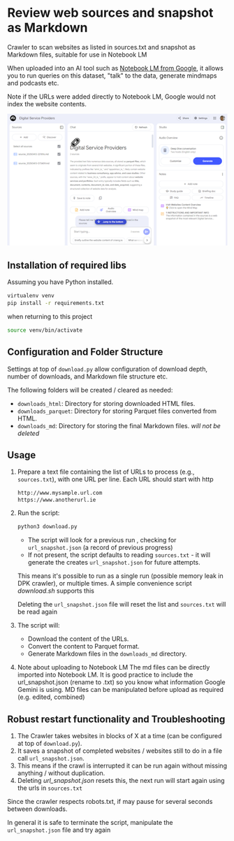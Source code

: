 # Review web sources and snapshot as Markdown 

Crawler to scan websites as listed in sources.txt and snapshot as Markdown files, suitable for use in Notebook LM

When uploaded into an AI tool such as [Notebook LM from Google](https://notebooklm.google/), it allows you to run queries on this dataset, "talk" to the data, generate mindmaps and podcasts etc. 

Note if the URLs were added directly to Notebook LM, Google would not index the website contents.

![screenshot of notebook lm with using snapshot of data from selected websites](images/notebook-lm.png)

## Installation of required libs

Assuming you have Python installed.
   ```bash
   virtualenv venv
   pip install -r requirements.txt
   ```
when returning to this project
   ```bash
   source venv/bin/activate
   ```

## Configuration and Folder Structure

Settings at top of `download.py` allow configuration of download depth, number of downloads, and Markdown file structure etc. 

The following folders will be created / cleared as needed:

- `downloads_html`: Directory for storing downloaded HTML files.
- `downloads_parquet`: Directory for storing Parquet files converted from HTML.
- `downloads_md`: Directory for storing the final Markdown files. *will not be deleted*


## Usage

1. Prepare a text file containing the list of URLs to process (e.g., `sources.txt`), with one URL per line. Each URL should start with http
   ``` text
   http://www.mysample.url.com
   https://www.anotherurl.ie
   ```

2. Run the script:
   ```bash
   python3 download.py 
   ```
   - The script will look for a previous run , checking for `url_snapshot.json` (a record of previous progress)
   - If not present, the script defaults to reading `sources.txt` - it will generate the creates `url_snapshot.json` for future attempts.

   This means it's possible to run as a single run (possible memory leak in DPK crawler), or multiple times. A simple convenience script *download.sh* supports this

   Deleting the `url_snapshot.json` file will reset the list and `sources.txt` will be read again

3. The script will:
   - Download the content of the URLs.
   - Convert the content to Parquet format.
   - Generate Markdown files in the `downloads_md` directory.


4. Note about uploading to Notebook LM
   The md files can be directly imported into Notebook LM.
   It is good practice to include the url_snapshot.json (rename to .txt) so you know what information Google Gemini is using.
   MD files can be manipulated before upload as required (e.g. edited, combined)

## Robust restart functionality and Troubleshooting

1. The Crawler takes websites in blocks of X at a time (can be configured at top of `download.py`).
1. It saves a snapshot of completed websites / websites still to do in a file call `url_snapshot.json`.
1. This means if the crawl is interrupted it can be run again without missing anything / without duplication. 
1. Deleting *url_snapshot.json* resets this, the next run will start again using the urls in `sources.txt`

Since the crawler respects robots.txt, if may pause for several seconds between downloads.

In general it is safe to terminate the script, manipulate the `url_snapshot.json` file and try again



